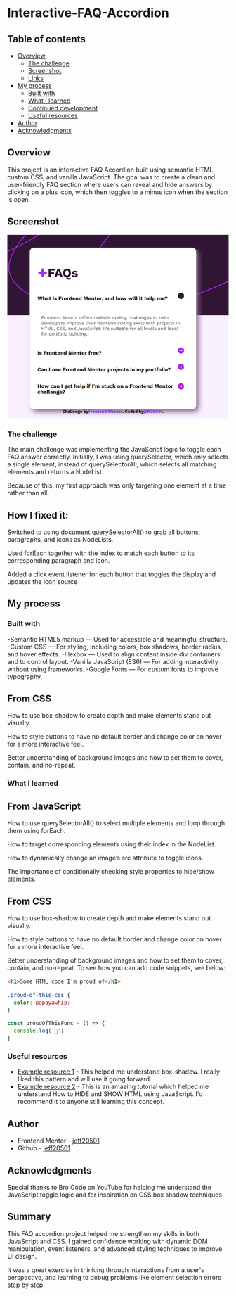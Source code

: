 # Interactive-FAQ-Accordion



## Table of contents

- [Overview](#overview)
  - [The challenge](#the-challenge)
  - [Screenshot](#screenshot)
  - [Links](#links)
- [My process](#my-process)
  - [Built with](#built-with)
  - [What I learned](#what-i-learned)
  - [Continued development](#continued-development)
  - [Useful resources](#useful-resources)
- [Author](#author)
- [Acknowledgments](#acknowledgments)


## Overview
This project is an interactive FAQ Accordion built using semantic HTML, custom CSS, and vanilla JavaScript. The goal was to create a clean and user-friendly FAQ section where users can reveal and hide answers by clicking on a plus icon, which then toggles to a minus icon when the section is open.

## Screenshot
![](./faq-accordion-main/assets/images/Screenshot_3-7-2025_20538_.jpeg)

### The challenge

The main challenge was implementing the JavaScript logic to toggle each FAQ answer correctly. Initially, I was using querySelector, which only selects a single element, instead of querySelectorAll, which selects all matching elements and returns a NodeList.

Because of this, my first approach was only targeting one element at a time rather than all.

## How I fixed it:

Switched to using document.querySelectorAll() to grab all buttons, paragraphs, and icons as NodeLists.

Used forEach together with the index to match each button to its corresponding paragraph and icon.

Added a click event listener for each button that toggles the display and updates the icon source

## My process

### Built with

-Semantic HTML5 markup — Used for accessible and meaningful structure.
-Custom CSS — For styling, including colors, box shadows, border radius, and hover effects.
-Flexbox — Used to align content inside div containers and to control layout.
-Vanilla JavaScript (ES6) — For adding interactivity without using frameworks.
-Google Fonts — For custom fonts to improve typography.

## From CSS
How to use box-shadow to create depth and make elements stand out visually.

How to style buttons to have no default border and change color on hover for a more interactive feel.

Better understanding of background images and how to set them to cover, contain, and no-repeat.

### What I learned

## From JavaScript
How to use querySelectorAll() to select multiple elements and loop through them using forEach.

How to target corresponding elements using their index in the NodeList.

How to dynamically change an image’s src attribute to toggle icons.

The importance of conditionally checking style properties to hide/show elements.

## From CSS
How to use box-shadow to create depth and make elements stand out visually.

How to style buttons to have no default border and change color on hover for a more interactive feel.

Better understanding of background images and how to set them to cover, contain, and no-repeat.
To see how you can add code snippets, see below:

```html
<h1>Some HTML code I'm proud of</h1>
```
```css
.proud-of-this-css {
  color: papayawhip;
}
```
```js
const proudOfThisFunc = () => {
  console.log('🎉')
}
```


### Useful resources

- [Example resource 1](https://www.youtube.com/watch?v=MkvHPOT4RS8) - This helped me understand box-shadow. I really liked this pattern and will use it going forward.
- [Example resource 2](https://www.youtube.com/watch?v=MkvHPOT4RS8) - This is an amazing tutorial which helped me understand How to HIDE and SHOW HTML using JavaScript. I'd recommend it to anyone still learning this concept.


## Author

- Frontend Mentor - [jeff20501](https://www.frontendmentor.io/profile/jeff20501)
- Github - [jeff20501](https://github.com/jeff20501)


## Acknowledgments

Special thanks to Bro Code on YouTube for helping me understand the JavaScript toggle logic and for inspiration on CSS box shadow techniques.

## Summary
This FAQ accordion project helped me strengthen my skills in both JavaScript and CSS. I gained confidence working with dynamic DOM manipulation, event listeners, and advanced styling techniques to improve UI design.

It was a great exercise in thinking through interactions from a user's perspective, and learning to debug problems like element selection errors step by step.

